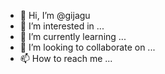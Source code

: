- 👋 Hi, I’m @gijagu
- 👀 I’m interested in ...
- 🌱 I’m currently learning ...
- 💞️ I’m looking to collaborate on ...
- 📫 How to reach me ...

<!---
gijagu/gijagu is a ✨ special ✨ repository because its `README.md` (this file) appears on your GitHub profile.
You can click the Preview link to take a look at your changes.
--->
